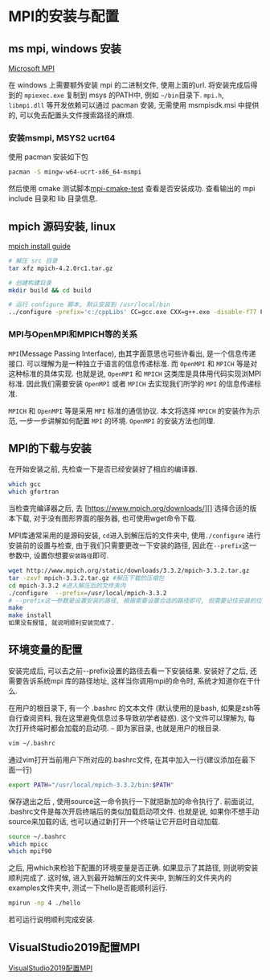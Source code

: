 # MPI的安装与配置

## ms mpi, windows 安装

[Microsoft MPI](https://learn.microsoft.com/en-us/message-passing-interface/microsoft-mpi?redirectedfrom=MSDN)

在 windows 上需要额外安装 mpi 的二进制文件, 使用上面的url.
将安装完成后得到的 `mpiexec.exe` 复制到 msys 的PATH中, 
例如 `~/bin`目录下.
`mpi.h`, `libmpi.dll` 等开发依赖可以通过 pacman 安装,
无需使用 msmpisdk.msi 中提供的, 可以免去配置头文件搜索路径的麻烦.

### 安装msmpi, MSYS2 ucrt64

使用 pacman 安装如下包

```bash
pacman -S mingw-w64-ucrt-x86_64-msmpi
```

然后使用 cmake 测试脚本[mpi-cmake-test](./mpi-cmake.cmake) 查看是否安装成功.
查看输出的 mpi include 目录和 lib 目录信息.

## mpich 源码安装, linux

[mpich install guide](https://www.mpich.org/documentation/guides/)

```bash
# 解压 src 目录
tar xfz mpich-4.2.0rc1.tar.gz

# 创建构建目录
mkdir build && cd build

# 运行 configure 脚本, 默认安装到 /usr/local/bin
../configure -prefix='c:/cppLibs' CC=gcc.exe CXX=g++.exe -disable-f77 FC=gfortran.exe |& tee c.txt
```

### MPI与OpenMPI和MPICH等的关系

`MPI`(Message Passing Interface),
由其字面意思也可些许看出, 是一个信息传递接口.
可以理解为是一种独立于语言的信息传递标准.
而 `OpenMPI` 和 `MPICH` 等是对这种标准的具体实现.
也就是说, `OpenMPI` 和 `MPICH` 这类库是具体用代码实现浏MPI标准.
因此我们需要安装 `OpenMPI`
或者 `MPICH` 去实现我们所学的 `MPI` 的信息传递标准.

`MPICH` 和 `OpenMPI` 等是采用 `MPI` 标准的通信协议.
本文将选择 `MPICH` 的安装作为示范,
一步一步讲解如何配置 `MPI` 的环境.
`OpenMPI` 的安装方法也同理.

## MPI的下载与安装

[https://www.mpich.org/downloads/]: https://www.mpich.org/downloads/

在开始安装之前, 先检查一下是否已经安装好了相应的编译器.

```bash
which gcc
which gfortran
```

当检查完编译器之后,
去 [https://www.mpich.org/downloads/][] 选择合适的版本下载,
对于没有图形界面的服务器, 也可使用wget命令下载.

MPI库通常采用的是源码安装, `cd`进入到解压后的文件夹中,
使用`./configure` 进行安装前的设置与检查,
由于我们只需要更改一下安装的路径,
因此在`--prefix`这一参数中, 设置你想要`安装路径`即可.

```bash
wget http://www.mpich.org/static/downloads/3.3.2/mpich-3.3.2.tar.gz
tar -zxvf mpich-3.3.2.tar.gz #解压下载的压缩包
cd mpich-3.3.2 #进入解压后的文件夹内
./configure  --prefix=/usr/local/mpich-3.3.2
# --prefix这一参数是设置安装的路径, 根据需要设置合适的路径即可, 但需要记住安装的位置
make
make install
如果没有报错, 就说明顺利安装完成了.
```

## 环境变量的配置

安装完成后, 可以去之前--prefix设置的路径去看一下安装结果.
安装好了之后, 还需要告诉系统mpi 库的路径地址,
这样当你调用mpi的命令时, 系统才知道你在干什么.

在用户的根目录下, 有一个 .bashrc 的文本文件
(默认使用的是bash, 如果是zsh等自行查阅资料,
我在这里避免信息过多导致初学者疑惑).
这个文件可以理解为, 每次打开终端时都会加载的启动项.
`~` 即为家目录, 也就是用户的根目录.

```bash
vim ~/.bashrc
```

通过vim打开当前用户下所对应的.bashrc文件,
在其中加入一行(建议添加在最下面一行)

```bash
export PATH="/usr/local/mpich-3.3.2/bin:$PATH"
```

保存退出之后 , 使用source这一命令执行一下就把新加的命令执行了.
前面说过, .bashrc文件是每次开启终端后的类似加载启动项文件.
也就是说, 如果你不想手动source来加载的话,
也可以通过新打开一个终端让它开启时自动加载.

```bash
source ~/.bashrc
which mpicc
which mpif90
```

之后, 用which来检验下配置的环境变量是否正确.
如果显示了其路径, 则说明安装顺利完成了.
这时候, 进入到最开始解压的文件夹中,
到解压的文件夹内的examples文件夹中, 测试一下hello是否能顺利运行.

```bash
mpirun -np 4 ./hello
```

若可运行说明顺利完成安装.

## VisualStudio2019配置MPI

[VisualStudio2019配置MPI](https://blog.csdn.net/Jacamox/article/details/112563361)
